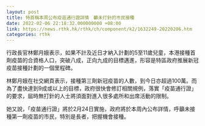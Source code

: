 ```yaml
---
layout: post
title: 特首稱本周公布疫苗通行證詳情　籲未打針的市民接種
date: 2022-02-06 22:18:32.000000000 +08:00
link: https://news.rthk.hk/rthk/ch/component/k2/1632249-20220206.htm
categories: rthk
---
```


行政長官林鄭月娥表示，如果不計及近日才納入計劃的5至11歲兒童，本港接種首劑疫苗的合資格人口，突破八成，正向九成的目標邁進，形容是特區政府推展新冠疫苗接種計劃的一個里程碑。

林鄭月娥在社交網頁表示，接種第三劑新冠疫苗的人數，到今日亦超過100萬。而為了盡快達到9成或以上的目標，政府很快會修訂相關規例，落實「疫苗通行證」的要求，屆時無打針的人士將須面對進入很多處所和出席活動的限制。

她又說，「疫苗通行證」將於2月24日實施，政府將於本周內公布詳情，呼籲未接種第一劑疫苗的市民，特別是長者，把握機會接種。
